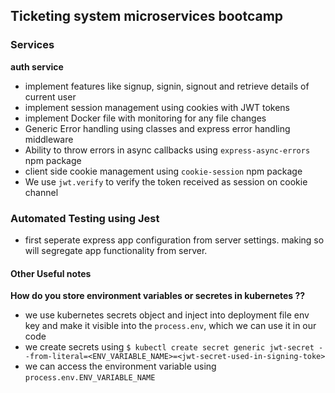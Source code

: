 ## Ticketing system microservices bootcamp

### Services
**auth service**
- implement features like signup, signin, signout and retrieve details of current user
- implement session management using cookies with JWT tokens
- implement Docker file with monitoring for any file changes
- Generic Error handling using classes and express error handling middleware
- Ability to throw errors in async callbacks using `express-async-errors` npm package
- client side cookie management using `cookie-session` npm package
- We use `jwt.verify` to verify the token received as session on cookie channel

### Automated Testing using Jest
- first seperate express app configuration from server settings. making so will segregate app functionality from server.







#### Other Useful notes

**How do you store environment variables or secretes in kubernetes ??**
- we use kubernetes secrets object and inject into deployment file env key and make it visible into the `process.env`, which we can use it in our code
- we create secrets using `$ kubectl create secret generic jwt-secret --from-literal=<ENV_VARIABLE_NAME>=<jwt-secret-used-in-signing-toke>`
- we can access the environment variable using `process.env.ENV_VARIABLE_NAME`